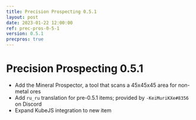 ```yaml
---
title: Precision Prospecting 0.5.1
layout: post
date: 2023-01-22 12:00:00
ref: prec-pros-0-5-1
version: 0.5.1
precpros: true
---
```


# Precision Prospecting 0.5.1

- Add the Mineral Prospector, a tool that scans a 45x45x45 area for non-metal ores
- Add `ru_ru` translation for pre-0.5.1 items; provided by `-KeiMuriKXe#8356` on Discord
- Expand KubeJS integration to new item
